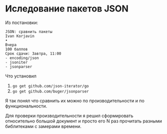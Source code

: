 # Иследование пакетов JSON 

Из постановки:

```text
JSON: сравнить пакеты
Ivan Korjavin
•
Вчера
100 баллов
Срок сдачи: Завтра, 11:00
- encoding/json
- jsoniter
- jsonparser
```

Что установил

1. `go get github.com/json-iterator/go`
2. `go get github.com/buger/jsonparser`

Я так понял что сравнить их можно по производительности и по функциональности.

Для проверки производительности я решил сформировать относительно большой документ и просто его N раз прочитать
разными библитеками с замерами времени.
